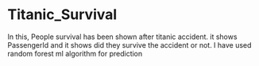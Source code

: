 # Titanic_Survival
In this, People survival has been shown after titanic accident. it shows PassengerId and it shows did they survive the accident or not. I have used random forest ml algorithm for prediction 

